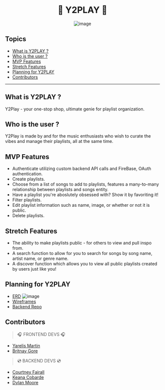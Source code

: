 <div style="text-align:center">
 
# 🎸 Y2PLAY 🎸
<!-- update the netlify badge above with your own badge that you can find at netlify under settings/general#status-badges -->
![image](https://github.com/nss-evening-cohort-26/FE-Hackathon-music-streaming-project/assets/153558948/670baa6e-87a3-4877-9cfb-e901ef84cb52)

</div>

## Topics 
- [What is Y2PLAY ?](#what-is-y2play-)
- [Who is the user ?](#who-is-the-user-)
- [MVP Features](#mvp-features)
- [Stretch Features ](#stretch-feature)
- [Planning for Y2PLAY](#planning-for-y2play)
- [Contributors](#contributors)
___

## What is Y2PLAY ?
Y2Play - your one-stop shop, ultimate genie for playlist organization. 

## Who is the user ?
Y2Play is made by and for the music enthusiasts who wish to curate the vibes and manage their playlists, all at the same time.

## MVP Features
- Authenticate utilizing custom backend API calls and FireBase, OAuth authentication.
- Create playlists.
- Choose from a list of songs to add to playlists, features a many-to-many relationship between playlists and songs entity.
- Have a playlist you're aboslutely obsessed with? Show it by favoriting it!
- Filter playlists.
- Edit playlist information such as name, image, or whether or not it is public.
- Delete playlists.

## Stretch Features
- The ability to make playlists public - for others to view and pull inspo from.
- A search function to allow for you to search for songs by song name, artist name, or genre name.
- A discover function which allows you to view all public playlists created by users just like you!

## Planning for Y2PLAY
- [ERD](https://dbdiagram.io/d/Hackathon_e24_e26-66240bb603593b6b6183baf3)
  ![image](https://github.com/nss-evening-cohort-26/FE-Hackathon-music-streaming-project/assets/153558948/5820e6af-27fb-47f9-9158-79a3a428871e)
- [Wireframes](https://www.figma.com/file/GH0W2Z3RD4CeRjwZKRJ8Cp/Britnay-Gore's-team-library?type=design&node-id=0%3A1&mode=design&t=m8kXsRDoowBwwBms-1)
- [Backend Repo](https://github.com/dylankmoore/BE-MusicStreaming)

## Contributors
> 🎧 FRONTEND DEVS 🎧
- [Yarelis Martin](https://github.com/your-github-url)
- [Britnay Gore](https://github.com/britnay268)
> 💿 BACKEND DEVS 💿
- [Courtney Fairall](https://github.com/cnfairall)
- [Keana Cobarde](https://github.com/keanacobarde)
- [Dylan Moore](https://github.com/dylankmoore)
